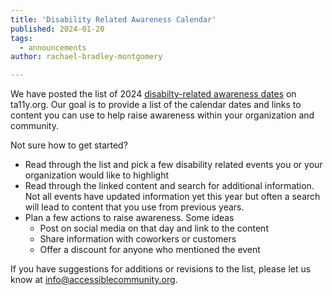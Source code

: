 ```yaml
---
title: 'Disability Related Awareness Calendar'
published: 2024-01-20
tags:
  - announcements
author: rachael-bradley-montgomery

---
```


We have posted the list of 2024 [disabilty-related awareness dates](https://www.ta11y.org/learning/topic?key=plan.z_holidays) on ta11y.org.  Our goal is to provide a list of the calendar dates and links to content you can use to help raise awareness within your organization and community.

Not sure how to get started?
- Read through the list and pick a few disability related events you or your organization would like to highlight
- Read through the linked content and search for additional information. Not all events have updated information yet this year but often a search will lead to content that you use from previous years.
- Plan a few actions to raise awareness. Some ideas
  - Post on social media on that day and link to the content
  - Share information with coworkers or customers  
  - Offer a discount for anyone who mentioned the event

If you have suggestions for additions or revisions to the list, please let us know at [info@accessiblecommunity.org](mailto:info@accessiblecommunity.org).

